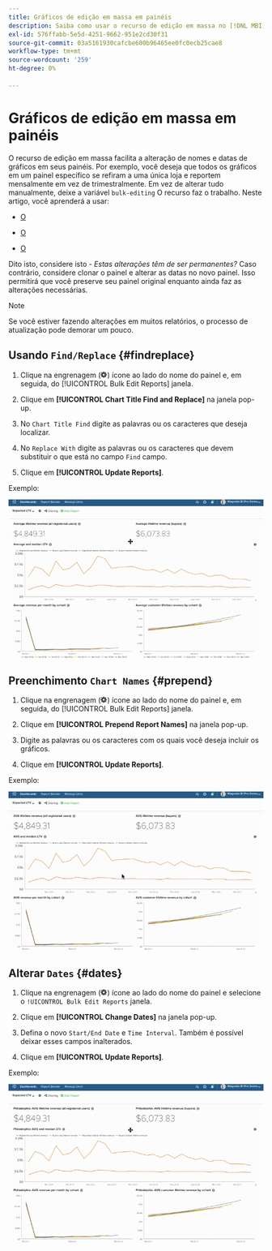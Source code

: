 ```yaml
---
title: Gráficos de edição em massa em painéis
description: Saiba como usar o recurso de edição em massa no [!DNL MBI].
exl-id: 576ffabb-5e5d-4251-9662-951e2cd30f31
source-git-commit: 03a5161930cafcbe600b96465ee0fc0ecb25cae8
workflow-type: tm+mt
source-wordcount: '259'
ht-degree: 0%

---
```


# Gráficos de edição em massa em painéis

O recurso de edição em massa facilita a alteração de nomes e datas de gráficos em seus painéis. Por exemplo, você deseja que todos os gráficos em um painel específico se refiram a uma única loja e reportem mensalmente em vez de trimestralmente. Em vez de alterar tudo manualmente, deixe a variável `bulk-editing` O recurso faz o trabalho. Neste artigo, você aprenderá a usar:

* [O ](#findreplace)

* [O ](#prepend)

* [O ](#dates)

Dito isto, considere isto - *Estas alterações têm de ser permanentes?* Caso contrário, considere clonar o painel e alterar as datas no novo painel. Isso permitirá que você preserve seu painel original enquanto ainda faz as alterações necessárias.

>[!NOTE]
>
>Se você estiver fazendo alterações em muitos relatórios, o processo de atualização pode demorar um pouco.

## Usando `Find/Replace` {#findreplace}

1. Clique na engrenagem (![](../../assets/gear-icon.png)) ícone ao lado do nome do painel e, em seguida, do [!UICONTROL Bulk Edit Reports] janela.

1. Clique em **[!UICONTROL Chart Title Find and Replace]** na janela pop-up.

1. No `Chart Title Find` digite as palavras ou os caracteres que deseja localizar.

1. No `Replace With` digite as palavras ou os caracteres que devem substituir o que está no campo `Find` campo.

1. Clique em **[!UICONTROL Update Reports]**.

Exemplo:

![edição em massa](../../assets/bulk_edit.gif)

## Preenchimento `Chart Names` {#prepend}

1. Clique na engrenagem (![](../../assets/gear-icon.png)) ícone ao lado do nome do painel e, em seguida, do [!UICONTROL Bulk Edit Reports] janela.

1. Clique em **[!UICONTROL Prepend Report Names]** na janela pop-up.

1. Digite as palavras ou os caracteres com os quais você deseja incluir os gráficos.

1. Clique em **[!UICONTROL Update Reports]**.

Exemplo:

![prefixo](../../assets/prepend.gif)

## Alterar `Dates` {#dates}

1. Clique na engrenagem (![](../../assets/gear-icon.png)) ícone ao lado do nome do painel e selecione o `!UICONTROL Bulk Edit Reports` janela.

1. Clique em **[!UICONTROL Change Dates]** na janela pop-up.

1. Defina o novo `Start/End Date` e `Time Interval`. Também é possível deixar esses campos inalterados.

1. Clique em **[!UICONTROL Update Reports]**.

Exemplo:

![alteração de datas](../../assets/dates.gif)
